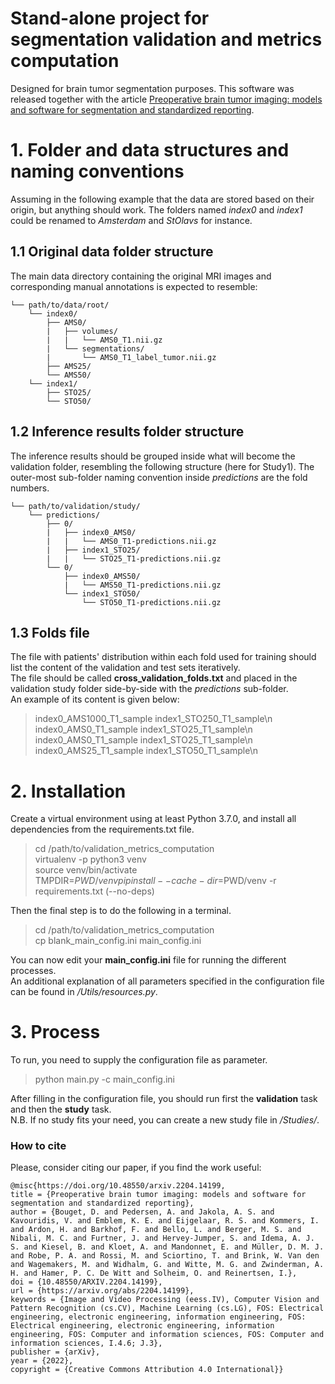 # Stand-alone project for segmentation validation and metrics computation
Designed for brain tumor segmentation purposes. This software was released together with the article [Preoperative brain tumor imaging: models and software for segmentation and standardized reporting](https://doi.org/10.48550/arxiv.2204.14199).

# 1. Folder and data structures and naming conventions
Assuming in the following example that the data are stored based on their origin, but
anything should work. The folders named _index0_ and _index1_ could be renamed to
_Amsterdam_ and _StOlavs_ for instance.

## 1.1 Original data folder structure
The main data directory containing the original MRI images and corresponding
manual annotations is expected to resemble:

    └── path/to/data/root/
        └── index0/
            ├── AMS0/
            |   ├── volumes/
            |   |   └── AMS0_T1.nii.gz
            |   └── segmentations/
            |       └── AMS0_T1_label_tumor.nii.gz
            ├── AMS25/
            └── AMS50/
        └── index1/
            ├── STO25/
            └── STO50/

## 1.2 Inference results folder structure
The inference results should be grouped inside what will become the validation folder,
resembling the following structure (here for Study1). The outer-most sub-folder
naming convention inside _predictions_ are the fold numbers.

    └── path/to/validation/study/
        └── predictions/
            ├── 0/
            |   ├── index0_AMS0/
            |   |   └── AMS0_T1-predictions.nii.gz  
            |   ├── index1_STO25/ 
            |   |   └── STO25_T1-predictions.nii.gz  
            └── 0/
                ├── index0_AMS50/
                |   └── AMS50_T1-predictions.nii.gz  
                └── index1_STO50/ 
                    └── STO50_T1-predictions.nii.gz  

## 1.3 Folds file
The file with patients' distribution within each fold used for training should list
the content of the validation and test sets iteratively.  
The file should be called __cross\_validation\_folds.txt__ and placed in the validation
study folder side-by-side with the _predictions_ sub-folder.  
An example of its content is given below:
  > index0_AMS1000_T1_sample index1_STO250_T1_sample\n    
  > index0_AMS0_T1_sample index1_STO25_T1_sample\n  
  > index0_AMS0_T1_sample index1_STO25_T1_sample\n    
  > index0_AMS25_T1_sample index1_STO50_T1_sample\n  

# 2. Installation
Create a virtual environment using at least Python 3.7.0, and install all dependencies from
the requirements.txt file.
  > cd /path/to/validation_metrics_computation  
  > virtualenv -p python3 venv  
  > source venv/bin/activate  
  > TMPDIR=$PWD/venv pip install --cache-dir=$PWD/venv -r requirements.txt (--no-deps)

Then the final step is to do the following in a terminal.
  > cd /path/to/validation_metrics_computation  
  > cp blank_main_config.ini main_config.ini 

You can now edit your __main\_config.ini__ file for running the different processes.  
An additional explanation of all parameters specified in the configuration file can be
found in _/Utils/resources.py_. 

# 3. Process
To run, you need to supply the configuration file as parameter.
  > python main.py -c main_config.ini

After filling in the configuration file, you should run first the 
__validation__ task and then the __study__ task.  
N.B. If no study fits your need, you can create a new study file in _/Studies/_.

### How to cite
Please, consider citing our paper, if you find the work useful:
```
@misc{https://doi.org/10.48550/arxiv.2204.14199,
title = {Preoperative brain tumor imaging: models and software for segmentation and standardized reporting},
author = {Bouget, D. and Pedersen, A. and Jakola, A. S. and Kavouridis, V. and Emblem, K. E. and Eijgelaar, R. S. and Kommers, I. and Ardon, H. and Barkhof, F. and Bello, L. and Berger, M. S. and Nibali, M. C. and Furtner, J. and Hervey-Jumper, S. and Idema, A. J. S. and Kiesel, B. and Kloet, A. and Mandonnet, E. and Müller, D. M. J. and Robe, P. A. and Rossi, M. and Sciortino, T. and Brink, W. Van den and Wagemakers, M. and Widhalm, G. and Witte, M. G. and Zwinderman, A. H. and Hamer, P. C. De Witt and Solheim, O. and Reinertsen, I.},
doi = {10.48550/ARXIV.2204.14199},
url = {https://arxiv.org/abs/2204.14199},
keywords = {Image and Video Processing (eess.IV), Computer Vision and Pattern Recognition (cs.CV), Machine Learning (cs.LG), FOS: Electrical engineering, electronic engineering, information engineering, FOS: Electrical engineering, electronic engineering, information engineering, FOS: Computer and information sciences, FOS: Computer and information sciences, I.4.6; J.3},
publisher = {arXiv},
year = {2022},
copyright = {Creative Commons Attribution 4.0 International}}
```
